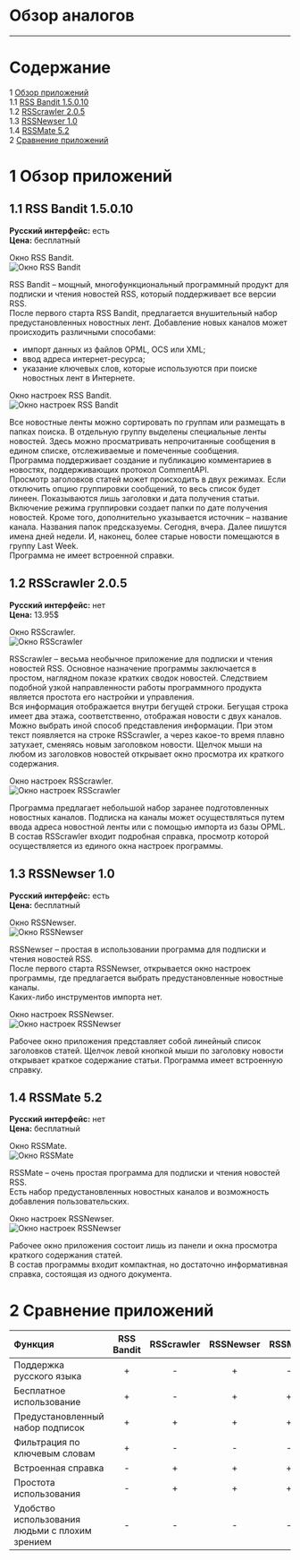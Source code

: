 # Обзор аналогов
---

# Содержание 
1 [Обзор приложений](#application_overview)  
1.1 [RSS Bandit 1.5.0.10](#bandit)  
1.2 [RSScrawler 2.0.5](#crawler)  
1.3 [RSSNewser 1.0](#newser)  
1.4 [RSSMate 5.2](#mate)  
2 [Сравнение приложений](#comparison_of_applications)

<a name="application_overview"/>

# 1 Обзор приложений

<a name="bandit"/>

## 1.1 RSS Bandit 1.5.0.10
**Русский интерфейс:** есть  
**Цена:** бесплатный

Окно RSS Bandit.  
![Окно RSS Bandit](../Images/Analogs/rss_bandit.png)  

RSS Bandit – мощный, многофункциональный программный продукт для подписки и чтения новостей RSS, который поддерживает все версии RSS.  
После первого старта RSS Bandit, предлагается внушительный набор предустановленных новостных лент. Добавление новых каналов может происходить различными способами:
* импорт данных из файлов OPML, OCS или XML;
* ввод адреса интернет-ресурса;
* указание ключевых слов, которые используются при поиске новостных лент в Интернете.

Окно настроек RSS Bandit.  
![Окно настроек RSS Bandit](../Images/Analogs/rss_bandit_settings.png)  

Все новостные ленты можно сортировать по группам или размещать в папках поиска. В отдельную группу выделены специальные ленты новостей. Здесь можно просматривать непрочитанные сообщения в едином списке, отслеживаемые и помеченные сообщения.  
Программа поддерживает создание и публикацию комментариев в новостях, поддерживающих протокол CommentAPI.  
Просмотр заголовков статей может происходить в двух режимах. Если отключить опцию группировки сообщений, то весь список будет линеен. Показываются лишь заголовки и дата получения статьи. Включение режима группировки создает папки по дате получения новостей. Кроме того, дополнительно указывается источник – название канала. Названия папок предсказуемы. Сегодня, вчера. Далее пишутся имена дней недели. И, наконец, более старые новости помещаются в группу Last Week.  
Программа не имеет встроенной справки.

<a name="crawler"/>

## 1.2 RSScrawler 2.0.5
**Русский интерфейс:** нет  
**Цена:** 13.95$

Окно RSScrawler.  
![Окно RSScrawler](../Images/Analogs/rsscrawler.png)  

RSScrawler – весьма необычное приложение для подписки и чтения новостей RSS. Основное назначение программы заключается в простом, наглядном показе кратких сводок новостей. Следствием подобной узкой направленности работы программного продукта является простота его настройки и управления.  
Вся информация отображается внутри бегущей строки. Бегущая строка имеет два этажа, соответственно, отображая новости с двух каналов. Можно выбрать иной способ представления информации. При этом текст появляется на строке RSScrawler, а через какое-то время плавно затухает, сменяясь новым заголовком новости. Щелчок мыши на любом из заголовков новостей открывает окно просмотра их краткого содержания.  

Окно настроек RSScrawler.  
![Окно настроек RSScrawler](../Images/Analogs/rsscrawler_settings.png)  

Программа предлагает небольшой набор заранее подготовленных новостных каналов. Подписка на каналы может осуществляться путем ввода адреса новостной ленты или с помощью импорта из базы OPML.  
В состав RSScrawler входит подробная справка, просмотр которой осуществляется из единого окна настроек программы.

<a name="newser"/>

## 1.3 RSSNewser 1.0
**Русский интерфейс:** есть  
**Цена:** бесплатный

Окно RSSNewser.  
![Окно RSSNewser](../Images/Analogs/rssnewser.png)  

RSSNewser – простая в использовании программа для подписки и чтения новостей RSS.  
После первого старта RSSNewser, открывается окно настроек программы, где предлагается выбрать предустановленные новостные каналы.  
Каких-либо инструментов импорта нет.  

Окно настроек RSSNewser.  
![Окно настроек RSSNewser](../Images/Analogs/rssnewser_settings.png)  

Рабочее окно приложения представляет собой линейный список заголовков статей. Щелчок левой кнопкой мыши по заголовку новости открывает краткое содержание статьи.
Программа имеет встроенную справку.

<a name="mate"/>

## 1.4 RSSMate 5.2
**Русский интерфейс:** нет  
**Цена:** бесплатный

Окно RSSMate.  
![Окно RSSMate](../Images/Analogs/rssmate.png)  

RSSMate – очень простая программа для подписки и чтения новостей RSS.  
Есть набор предустановленных новостных каналов и возможность добавления пользовательских.

Окно настроек RSSNewser.  
![Окно настроек RSSNewser](../Images/Analogs/rssmate_settings.png)  

Рабочее окно приложения состоит лишь из панели и окна просмотра краткого содержания статей.  
В состав программы входит компактная, но достаточно информативная справка, состоящая из одного документа.

<a name="comparison_of_applications"/>

# 2 Сравнение приложений

| Функция |  RSS Bandit | RSScrawler | RSSNewser | RSSMate |
|:---|:---:|:---:|:---:|:---:|
| Поддержка русского языка | + | - | + | - |
| Бесплатное использование | + | - | + | + |
| Предустановленный набор подписок | + | + | + | + |
| Фильтрация по ключевым словам | + | - | - | - |
| Встроенная справка | - | + | + | + |
| Простота использования | - | + | + | + |
| Удобство использования людьми с плохим зрением | - | - | - | - |
